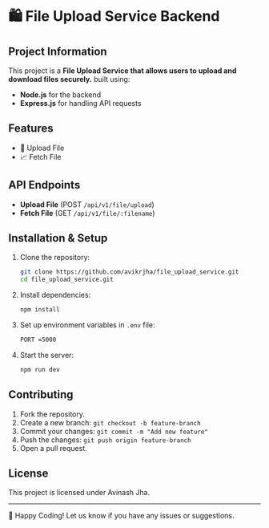 # 🛍️ File Upload Service Backend

## Project Information
This project is a **File Upload Service that allows users to upload and download files securely.** built using:
- **Node.js** for the backend
- **Express.js** for handling API requests



## Features

- 🎯 Upload File  
- 📈 Fetch File  


## API Endpoints

- **Upload File** (POST `/api/v1/file/upload`)
- **Fetch File** (GET `/api/v1/file/:filename`)



## Installation & Setup
1. Clone the repository:
   ```sh
   git clone https://github.com/avikrjha/file_upload_service.git
   cd file_upload_service.git
   ```
2. Install dependencies:
   ```sh
   npm install
   ```
3. Set up environment variables in `.env` file:
   ```sh
   PORT =5000
   ```

4. Start the server:
   ```sh
   npm run dev
   ```


## Contributing
1. Fork the repository.
2. Create a new branch: `git checkout -b feature-branch`
3. Commit your changes: `git commit -m "Add new feature"`
4. Push the changes: `git push origin feature-branch`
5. Open a pull request.

## License
This project is licensed under Avinash Jha.

---
🚀 Happy Coding! Let us know if you have any issues or suggestions.

